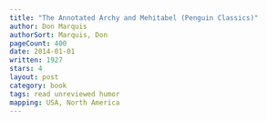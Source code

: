 ```yaml
---
title: "The Annotated Archy and Mehitabel (Penguin Classics)"
author: Don Marquis
authorSort: Marquis, Don
pageCount: 400
date: 2014-01-01
written: 1927
stars: 4
layout: post
category: book
tags: read unreviewed humor
mapping: USA, North America
---
```

